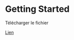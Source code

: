 # Getting Started

Télécharger le fichier

[Lien](INSA_TP_CommandeTempsReel_MCC/LABMatlabFiles/02_GettingStarted/MCLV2_dsPIC33EP256MC506_base_R2017a.zip)      

